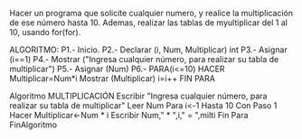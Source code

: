 Hacer un programa que solicite cualquier numero, y realice la multiplicación de ese número hasta 10. Ademas, realizar las tablas de myultiplicar del 1 al 10, usando for(for).

ALGORITMO: 
P1.- Inicio.
P2.- Declarar (i, Num, Multiplicar) int
P3.- Asignar (i==1)
P4.- Mostrar ("Ingresa cualquier número, para realizar su tabla de multiplicar")
P5.- Asignar (Num)
P6.- PARA(i<=10) HACER 
  Multiplicar=Num*i 
   Mostrar (Multiplicar)
   i=i++
   FIN PARA

Algoritmo MULTIPLICACIÓN
	Escribir "Ingresa cualquier número, para realizar su tabla de multiplicar"
	Leer Num
	Para i<-1 Hasta 10 Con Paso 1 Hacer
		Multiplicar<-Num * i
		Escribir Num," * ",i," = ",milti
	Fin Para
FinAlgoritmo
